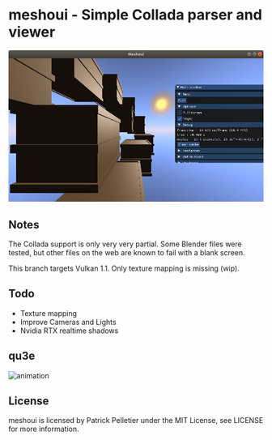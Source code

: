 # meshoui - Simple Collada parser and viewer

![sample viewer_output](https://raw.githubusercontent.com/mittpat/meshoui/vulkan/meshoui/resources/screenshot.png)


Notes
-------

The Collada support is only very very partial. Some Blender files were tested, but other files on the web are known to fail with a blank screen.

This branch targets Vulkan 1.1. Only texture mapping is missing (wip).


Todo
-------

* Texture mapping
* Improve Cameras and Lights
* Nvidia RTX realtime shadows


qu3e
-------

![animation](qu3e.gif)


License
-------

meshoui is licensed by Patrick Pelletier under the MIT License, see LICENSE for more information.
